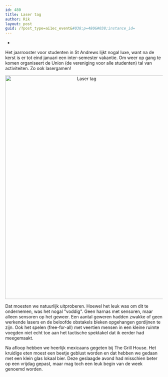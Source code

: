 ```yaml
---
id: 480
title: Laser tag
author: Rik
layout: post
guid: /?post_type=ai1ec_event&#038;p=480&#038;instance_id=
---
```

-
<p style="text-align: left;">Het jaarrooster voor studenten in St Andrews lijkt nogal luxe, want na de kerst is er tot eind januari een inter-semester vakantie. Om weer op gang te komen organiseert de Union (de vereniging voor alle studenten) tal van activiteiten. Zo ook lasergamen!</p>
<p style="text-align: center;"><a href="/wp-content/uploads/2014/01/Laser-tag.jpg"><img class="aligncenter  wp-image-481" alt="Laser tag" src="/wp-content/uploads/2014/01/Laser-tag.jpg" width="505" height="715" /></a></p>
<p style="text-align: left;">Dat moesten we natuurlijk uitproberen. Hoewel het leuk was om dit te ondernemen, was het nogal "voddig". Geen harnas met sensoren, maar alleen sensoren op het geweer. Een aantal geweren hadden zwakke of geen werkende lasers en de beloofde obstakels bleken opgehangen gordijnen te zijn. Ook het spelen (free-for-all) met veertien mensen in een kleine ruimte voegden niet echt toe aan het tactische spektakel dat ik eerder had meegemaakt.</p>
<p style="text-align: left;">Na afloop hebben we heerlijk mexicaans gegeten bij The Grill House. Het kruidige eten moest een beetje geblust worden en dat hebben we gedaan met een klein glas lokaal bier. Deze geslaagde avond had misschien beter op een vrijdag gepast, maar mag toch een leuk begin van de week genoemd worden.</p>